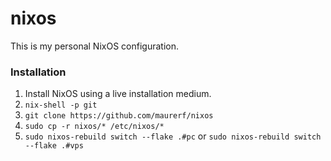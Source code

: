 # nixos
This is my personal NixOS configuration.

### Installation
1. Install NixOS using a live installation medium.
2. `nix-shell -p git`
3. `git clone https://github.com/maurerf/nixos`
4. `sudo cp -r nixos/* /etc/nixos/*`
5. `sudo nixos-rebuild switch --flake .#pc` or `sudo nixos-rebuild switch --flake .#vps`
